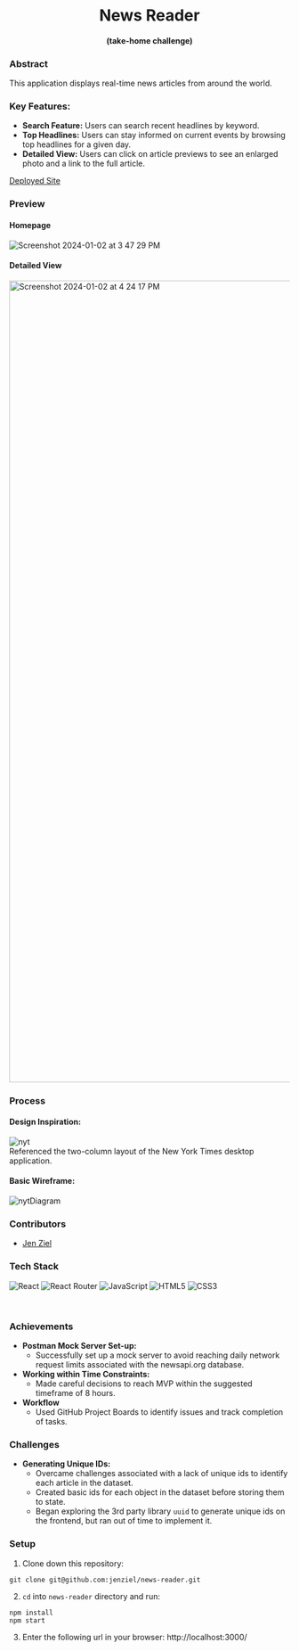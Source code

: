<div align="center">

# News Reader 
#### (take-home challenge)

</div>

### Abstract
This application displays real-time news articles from around the world.

### Key Features:
- **Search Feature:** Users can search recent headlines by keyword.
- **Top Headlines:** Users can stay informed on current events by browsing top headlines for a given day. 
- **Detailed View:** Users can click on article previews to see an enlarged photo and a link to the full article.
  
[Deployed Site](https://news-reader-infve7h6c-jenziel.vercel.app/)

### Preview
#### Homepage
![Screenshot 2024-01-02 at 3 47 29 PM](https://github.com/jenziel/news-reader/assets/130857864/a2a7b610-ad97-41f1-9936-5216348402c5)

#### Detailed View
<img width="1439" alt="Screenshot 2024-01-02 at 4 24 17 PM" src="https://github.com/jenziel/news-reader/assets/130857864/afbec08b-fc74-4d14-be52-b081c6f51afe">


### Process

#### Design Inspiration: 
![nyt](https://github.com/jenziel/news-reader/assets/130857864/b07550be-607a-4b7b-94c3-6df969c579e5)  
Referenced the two-column layout of the New York Times desktop application. 
#### Basic Wireframe:
![nytDiagram](https://github.com/jenziel/news-reader/assets/130857864/6e4aa05c-24da-4da2-a13a-bf24749e26db)


### Contributors
- [Jen Ziel](https://www.linkedin.com/in/jen-ziel-a02820278) 


### Tech Stack
![React](https://img.shields.io/badge/react-%2320232a.svg?style=for-the-badge&logo=react&logoColor=!%2361DAFB)
![React Router](https://img.shields.io/badge/React_Router-CA4245?style=for-the-badge&logo=react-router&logoColor=white)
![JavaScript](https://img.shields.io/badge/javascript-%23323330.svg?style=for-the-badge&logo=javascript&logoColor=%23F7DF1E)
![HTML5](https://img.shields.io/badge/html5-%23E34F26.svg?style=for-the-badge&logo=html5&logoColor=white) 
![CSS3](https://img.shields.io/badge/css3-%231572B6.svg?style=for-the-badge&logo=css3&logoColor=white)

</br>

### Achievements

- **Postman Mock Server Set-up:**
  - Successfully set up a mock server to avoid reaching daily network request limits associated with the newsapi.org database.
- **Working within Time Constraints:**
  - Made careful decisions to reach MVP within the suggested timeframe of 8 hours.
- **Workflow**
  - Used GitHub Project Boards to identify issues and track completion of tasks. 

### Challenges

- **Generating Unique IDs:**
  - Overcame challenges associated with a lack of unique ids to identify each article in the dataset.
  - Created basic ids for each object in the dataset before storing them to state.
  - Began exploring the 3rd party library `uuid` to generate unique ids on the frontend, but ran out of time to implement it.

### Setup
1. Clone down this repository:
  ```
git clone git@github.com:jenziel/news-reader.git
  ```
2. `cd` into `news-reader` directory and run:
  ```
  npm install
  npm start
  ```
3. Enter the following url in your browser: http://localhost:3000/

